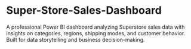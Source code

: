 # Super-Store-Sales-Dashboard
A professional Power BI dashboard analyzing Superstore sales data with insights on categories, regions, shipping modes, and customer behavior. Built for data storytelling and business decision-making.
